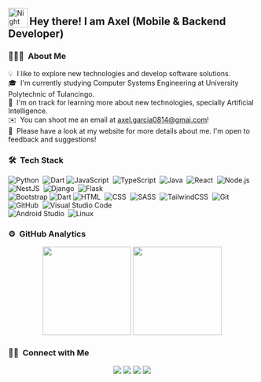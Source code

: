 

<img alt="Night Coding" src="./assets/Hand%20Wave.gif" width='40' align="left"/><h2>Hey there! I am Axel (Mobile & Backend Developer)</h2>

<!-- ## 👋 &nbsp;Hey there! I'm Aditya -->

### 👨🏻‍💻 &nbsp;About Me

💡 &nbsp;I like to explore new technologies and develop software solutions.\
🎓 &nbsp;I'm currently studying Computer Systems Engineering at University Polytechnic of Tulancingo.\
🌱 &nbsp;I'm on track for learning more about new technologies, specially Artificial Intelligence.\
✉️ &nbsp;You can shoot me an email at axel.garcia0814@gmai.com!\
📄 &nbsp;Please have a look at my website for more details about me. I'm open to feedback and suggestions!


### 🛠 &nbsp;Tech Stack

![Python](https://img.shields.io/badge/-Python-05122A?style=flat&logo=python)&nbsp;
![Dart](https://img.shields.io/badge/-Dart-05122A?style=flat&logo=dart)
![JavaScript](https://img.shields.io/badge/-JavaScript-05122A?style=flat&logo=javascript)&nbsp;
![TypeScript](https://img.shields.io/badge/-Typescript-05122A?style=flat&logo=typescript)&nbsp;
![Java](https://img.shields.io/badge/-Java-05122A?style=flat&logo=java)&nbsp;
![React](https://img.shields.io/badge/-React-05122A?style=flat&logo=react)&nbsp;
![Node.js](https://img.shields.io/badge/-Node.js-05122A?style=flat&logo=node.js)&nbsp;
![NestJS](https://img.shields.io/badge/-NestJS-05122A?style=flat&logo=nestjs)&nbsp;
![Django](https://img.shields.io/badge/-Django-05122A?style=flat&logo=django&logoColor=092E20)&nbsp;
![Flask](https://img.shields.io/badge/-Flask-05122A?style=flat&logo=flask)&nbsp; \
![Bootstrap](https://img.shields.io/badge/-Bootstrap-05122A?style=flat&logo=bootstrap&logoColor=563D7C)
![Dart](https://img.shields.io/badge/-Tailwind-05122A?style=flat&logo=flutter)
![HTML](https://img.shields.io/badge/-HTML-05122A?style=flat&logo=HTML5)&nbsp;
![CSS](https://img.shields.io/badge/-CSS-05122A?style=flat&logo=CSS3&logoColor=1572B6)&nbsp;
![SASS](https://img.shields.io/badge/-SASS-05122A?style=flat&logo=sass)&nbsp;
![TailwindCSS](https://img.shields.io/badge/-Tailwind-05122A?style=flat&logo=Tailwind)&nbsp;
![Git](https://img.shields.io/badge/-Git-05122A?style=flat&logo=git)&nbsp;
![GitHub](https://img.shields.io/badge/-GitHub-05122A?style=flat&logo=github)&nbsp;
![Visual Studio Code](https://img.shields.io/badge/-Visual%20Studio%20Code-05122A?style=flat&logo=visual-studio-code&logo)&nbsp;\
![Android Studio](https://img.shields.io/badge/-Android%20Studio-05122A?style=flat&logo=android-studio&logoColor=green)&nbsp;
![Linux](https://img.shields.io/badge/-Linux-05122A?style=flat&logo=linux)&nbsp;

### ⚙️ &nbsp;GitHub Analytics

<p align="center">
<a>
  <img height="180em" src="https://github-readme-stats-eight-theta.vercel.app/api?username=AxlEnr&show_icons=true&theme=algolia&include_all_commits=true&count_private=true"/>
  <img height="180em" src="https://github-readme-stats-eight-theta.vercel.app/api/top-langs/?username=AxlEnr&layout=compact&langs_count=8&theme=algolia"/>
</a>
</p>

### 🤝🏻 &nbsp;Connect with Me

<p align="center">
<a href="https://axlenr.github.io/portfolioaxel.github.io"><img src="https://img.shields.io/badge/-portfolioAxel-3423A6?style=flat&logo=Google-Chrome&logoColor=white"/></a>
<a href="https://www.linkedin.com/in/axelgarciavazquez"><img src="https://img.shields.io/badge/-axelgarciavazquez-0077B5?style=flat&logo=Linkedin&logoColor=white"/></a>
<a href="mailto:axel.garcia0814@gmail.com"><img src="https://img.shields.io/badge/-axel.garcia0814@gmail.com-D14836?style=flat&logo=Gmail&logoColor=white"/></a>
<a href="https://www.instagram.com/axl.en08"><img src="https://img.shields.io/badge/-axl.en08-E4405F?style=flat&logo=Instagram&logoColor=white"/></a>
</p>

